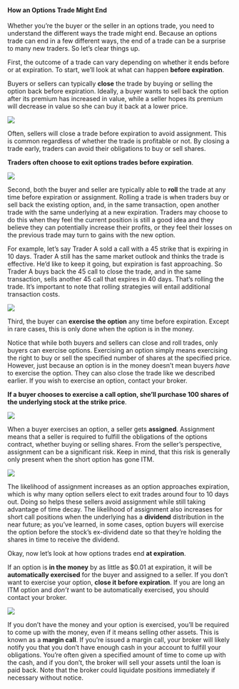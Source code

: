 #### How an Options Trade Might End

Whether you’re the buyer or the seller in an options trade, you need to understand the different ways the trade might end. Because an options trade can end in a few different ways, the end of a trade can be a surprise to many new traders. So let’s clear things up.

First, the outcome of a trade can vary depending on whether it ends before or at expiration. To start, we’ll look at what can happen  **before expiration**.

Buyers or sellers can typically  **close**  the trade by buying or selling the option back before expiration. Ideally, a buyer wants to sell back the option after its premium has increased in value, while a seller hopes its premium will decrease in value so she can buy it back at a lower price.

![](https://education.ameritrade.com/content/cms/images/BDTO_Lesson_2.50.01.jpg)

Often, sellers will close a trade before expiration to avoid assignment. This is common regardless of whether the trade is profitable or not. By closing a trade early, traders can avoid their obligations to buy or sell shares.

**Traders often choose to exit options trades before expiration**.

![](https://education.ameritrade.com/content/cms/images/BDTO_Lesson_2.50.02.jpg)

Second, both the buyer and seller are typically able to  **roll**  the trade at any time before expiration or assignment. Rolling a trade is when traders buy or sell back the existing option, and, in the same transaction, open another trade with the same underlying at a new expiration. Traders may choose to do this when they feel the current position is still a good idea and they believe they can potentially increase their profits, or they feel their losses on the previous trade may turn to gains with the new option.

For example, let’s say Trader A sold a call with a 45 strike that is expiring in 10 days. Trader A still has the same market outlook and thinks the trade is effective. He’d like to keep it going, but expiration is fast approaching. So Trader A buys back the 45 call to close the trade, and in the same transaction, sells another 45 call that expires in 40 days. That’s rolling the trade. It’s important to note that rolling strategies will entail additional transaction costs.

![](https://education.ameritrade.com/content/cms/images/BDTO_Lesson_2.50.03.jpg)

Third, the buyer can  **exercise the option**  any time before expiration. Except in rare cases, this is only done when the option is in the money.

Notice that while both buyers and sellers can close and roll trades, only buyers can exercise options. Exercising an option simply means exercising the right to buy or sell the specified number of shares at the specified price. However, just because an option is in the money doesn’t mean buyers  _have_ to exercise the option. They can also close the trade like we described earlier. If you wish to exercise an option, contact your broker.

**If a buyer chooses to exercise a call option, she’ll purchase 100 shares of the underlying stock at the strike price**.

![](https://education.ameritrade.com/content/cms/images/BDTO_Lesson_2.50.04.jpg)

When a buyer exercises an option, a seller gets  **assigned**. Assignment means that a seller is required to fulfill the obligations of the options contract, whether buying or selling shares. From the seller’s perspective, assignment can be a significant risk. Keep in mind, that this risk is generally only present when the short option has gone ITM.

![](https://education.ameritrade.com/content/cms/images/BDTO_Lesson_2.50.05.jpg)

The likelihood of assignment increases as an option approaches expiration, which is why many option sellers elect to exit trades around four to 10 days out. Doing so helps these sellers avoid assignment while still taking advantage of time decay. The likelihood of assignment also increases for short call positions when the underlying has a  **dividend**  distribution in the near future; as you’ve learned, in some cases, option buyers will exercise the option before the stock’s ex-dividend date so that they’re holding the shares in time to receive the dividend.

Okay, now let’s look at how options trades end  **at expiration**.

If an option is  **in the money**  by as little as $0.01 at expiration, it will be  **automatically exercised**  for the buyer and assigned to a seller. If you don’t want to exercise your option,  **close it before expiration**. If you are long an ITM option and  _don’t_  want to be automatically exercised, you should contact your broker.

![](https://education.ameritrade.com/content/cms/images/BDTO_Lesson_2.50.06.jpg)

If you don’t have the money and your option is exercised, you’ll be required to come up with the money, even if it means selling other assets. This is known as a  **margin call**. If you’re issued a margin call, your broker will likely notify you that you don’t have enough cash in your account to fulfill your obligations. You’re often given a specified amount of time to come up with the cash, and if you don’t, the broker will sell your assets until the loan is paid back. Note that the broker could liquidate positions immediately if necessary without notice.
<!--stackedit_data:
eyJoaXN0b3J5IjpbMTI5NDY4NjY0NF19
-->